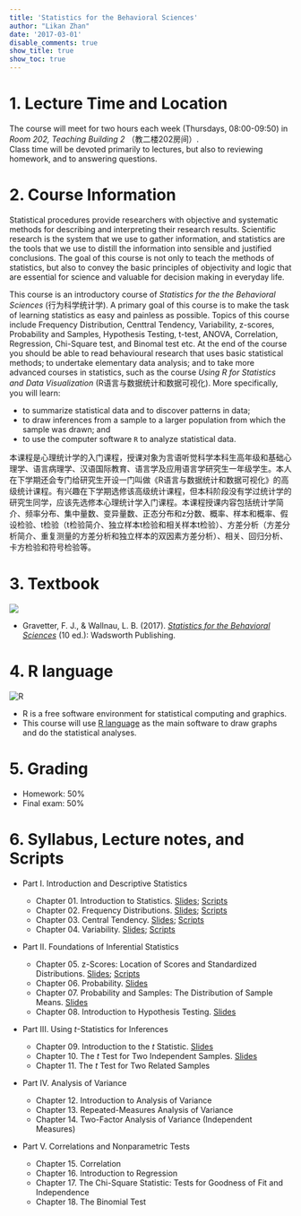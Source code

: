 ```yaml
---
title: 'Statistics for the Behavioral Sciences'
author: "Likan Zhan"
date: '2017-03-01'
disable_comments: true
show_title: true
show_toc: true
---
```


# 1. Lecture Time and Location

The course will meet for two hours each week (Thursdays, 08:00-09:50) in *Room 202, Teaching Building 2* （教二楼202房间）. <br>
Class time will be devoted primarily to lectures, but also to reviewing homework, and to answering questions.

# 2. Course Information

Statistical procedures provide researchers with objective and systematic methods for describing and interpreting their research results. Scientific research is the system that we use to gather information, and statistics are the tools that we use to distill the information into sensible and justified conclusions. The goal of this course is not only to teach the methods of statistics, but also to convey the basic principles of objectivity and logic that are essential for science and valuable for decision making in everyday life.

This course is an introductory course of *Statistics for the the Behavioral Sciences* (行为科学统计学). A primary goal of this course is to make the task of learning statistics as easy and painless as possible. Topics of this course include Frequency Distribution, Centtral Tendency, Variability, z-scores, Probability and Samples, Hypothesis Testing, t-test, ANOVA, Correlation, Regression, Chi-Square test, and Binomal test etc. At the end of the course you should be able to read behavioural research that uses basic statistical methods; to undertake elementary data analysis; and to take more advanced courses in statistics, such as the course *Using R for Statistics and Data Visualization* (R语言与数据统计和数据可视化). More specifically, you will learn:

- to summarize statistical data and to discover patterns in data;
- to draw inferences from a sample to a larger population from which the sample was drawn; and
- to use the computer software `R` to analyze statistical data.

本课程是心理统计学的入门课程，授课对象为言语听觉科学本科生高年级和基础心理学、语言病理学、汉语国际教育、语言学及应用语言学研究生一年级学生。本人在下学期还会专门给研究生开设一门叫做《R语言与数据统计和数据可视化》的高级统计课程。有兴趣在下学期选修该高级统计课程，但本科阶段没有学过统计学的研究生同学，应该先选修本心理统计学入门课程。本课程授课内容包括统计学简介、频率分布、集中量数、变异量数、正态分布和z分数、概率、样本和概率、假设检验、t检验（t检验简介、独立样本t检验和相关样本t检验）、方差分析（方差分析简介、重复测量的方差分析和独立样本的双因素方差分析）、相关、回归分析、卡方检验和符号检验等。

# 3. Textbook

![](https://images-na.ssl-images-amazon.com/images/I/51-o2uzSl9L._SX401_BO1,204,203,200_.jpg)

- Gravetter, F. J., & Wallnau, L. B. (2017). *[Statistics for the Behavioral Sciences](https://www.amazon.com/Statistics-Behavioral-Sciences-MindTap-Psychology/dp/1305504917)* (10 ed.): Wadsworth Publishing.

# 4. R language

![R](http://www.nature.com/polopoly_fs/7.22631.1418912852!/image/TB1.jpg_gen/derivatives/landscape_630/TB1.jpg)

- R is a free software environment for statistical computing and graphics.
- This course will use [R language](https://www.r-project.org) as the main software to draw graphs and do the statistical analyses.


# 5. Grading

- Homework: 50%
- Final exam: 50%

# 6. Syllabus, Lecture notes, and Scripts

- Part I. Introduction and Descriptive Statistics
  - Chapter 01. Introduction to Statistics. [Slides](http://statbehavsci.netlify.com/CH.01.pdf); [Scripts](/t_stat_behav_sci/stat-behv-sci-ch01/)
  - Chapter 02. Frequency Distributions. [Slides](http://statbehavsci.netlify.com/CH.02.pdf); [Scripts](/t_stat_behav_sci/stat-behv-sci-ch02/)
  - Chapter 03. Central Tendency. [Slides](http://statbehavsci.netlify.com/CH.03.pdf); [Scripts](/t_stat_behav_sci/stat-behv-sci-ch03/)
  - Chapter 04. Variability. [Slides](http://statbehavsci.netlify.com/CH.04.pdf); [Scripts](/t_stat_behav_sci/stat-behv-sci-ch04/)

- Part II. Foundations of Inferential Statistics
  - Chapter 05. z-Scores: Location of Scores and Standardized Distributions. [Slides](http://statbehavsci.netlify.com/CH.05.pdf); [Scripts](/t_stat_behav_sci/stat-behv-sci-ch05/)
  - Chapter 06. Probability. [Slides](http://statbehavsci.netlify.com/CH.06.pdf)
  - Chapter 07. Probability and Samples: The Distribution of Sample Means. [Slides](http://statbehavsci.netlify.com/CH.07.pdf)
  - Chapter 08. Introduction to Hypothesis Testing. [Slides](http://statbehavsci.netlify.com/CH.08.pdf)

- Part III. Using *t*-Statistics for Inferences
  - Chapter 09. Introduction to the *t* Statistic. [Slides](http://statbehavsci.netlify.com/CH.09.pdf)
  - Chapter 10. The *t* Test for Two Independent Samples. [Slides](http://statbehavsci.netlify.com/CH.10.pdf)
  - Chapter 11. The *t* Test for Two Related Samples

- Part IV. Analysis of Variance
  - Chapter 12. Introduction to Analysis of Variance
  - Chapter 13. Repeated-Measures Analysis of Variance
  - Chapter 14. Two-Factor Analysis of Variance (Independent Measures)

- Part V. Correlations and Nonparametric Tests
  - Chapter 15. Correlation
  - Chapter 16. Introduction to Regression
  - Chapter 17. The Chi-Square Statistic: Tests for Goodness of Fit and Independence
  - Chapter 18. The Binomial Test
